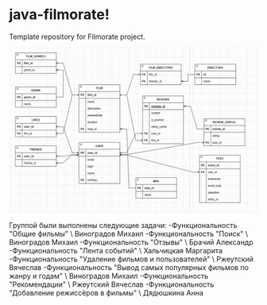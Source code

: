 # java-filmorate!

Template repository for Filmorate project.

![database filmorate](https://github.com/AlexsandrBrachii/java-filmorate/blob/main/database.png)

Группой были выполнены следующие задачи:
-Функциональность "Общие фильмы"                                    \ Виноградов Михаил
-Функциональность "Поиск"                                           \ Виноградов Михаил
-Функциональность "Отзывы"                                          \ Брачий Александр
-Функциональность "Лента событий"                                   \ Хальчицкая Маргарита
-Функциональность "Удаление фильмов и пользователей"                \ Ржеутский Вячеслав
-Функциональность "Вывод самых популярных фильмов по жанру и годам" \ Виноградов Михаил
-Функциональность "Рекомендации"                                    \ Ржеутский Вячеслав
-Функциональность "Добавление режиссёров в фильмы"                  \ Дядюшкина Анна
